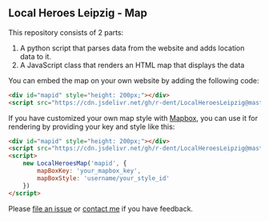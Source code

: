 ## Local Heroes Leipzig - Map

This repository consists of 2 parts:

1. A python script that parses data from the website and adds location data to it.
2. A JavaScript class that renders an HTML map that displays the data

You can embed the map on your own website by adding the following code:

```html
<div id="mapid" style="height: 200px;"></div>
<script src="https://cdn.jsdelivr.net/gh/r-dent/LocalHeroesLeipzig@master/docs/map.js" onload="new LocalHeroesMap('mapid')"></script>
```

If you have customized your own map style with [Mapbox](https://www.mapbox.com/), you can use it for rendering by providing your key and style like this:

```html
<div id="mapid" style="height: 200px;"></div>
<script src="https://cdn.jsdelivr.net/gh/r-dent/LocalHeroesLeipzig@master/docs/map.js"></script>
<script>
    new LocalHeroesMap('mapid', {
        mapBoxKey: 'your_mapbox_key',
        mapBoxStyle: 'username/your_style_id'
    })
</script>
```

Please [file an issue](https://github.com/r-dent/LocalHeroesLeipzig/issues/new) or [contact me](https://romangille.com/#contact) if you have feedback.
